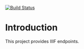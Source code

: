 [![Build Status](https://travis-ci.org/jhu-digital-manuscripts/rosa2.png?branch=master)](https://travis-ci.org/jhu-digital-manuscripts/rosa2)

# Introduction

This project provides IIIF endpoints.


